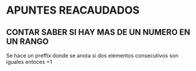 


# APUNTES REACAUDADOS
## CONTAR SABER SI HAY MAS DE UN NUMERO EN UN RANGO
Se hace un preffix donde se anota si dos elementos consecutivos son iguales entoces +1